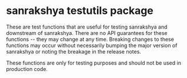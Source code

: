 # sanrakshya testutils package

These are test functions that are useful for testing sanrakshya and downstream of sanrakshya. There are no API guarantees
for these functions -- they may change at any time. Breaking changes to these functions may occur without
necessarily bumping the major version of sanrakshya or noting the breakage in the release notes.

These functions are only for testing purposes and should not be used in production code.
